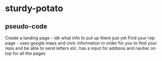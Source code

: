 # sturdy-potato


## pseudo-code 
Create a landing page - idk what info to put up there just yet
Find your rep page - uses google maps and civic information in order for you to find your reps and be able to send letters etc.
                    has a input for address and navbar on top for all the pages 
